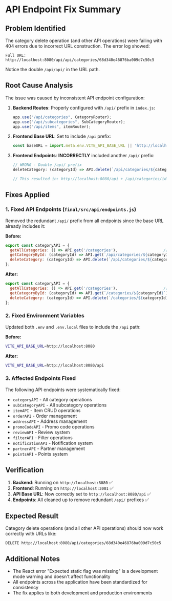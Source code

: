 # API Endpoint Fix Summary

## Problem Identified
The category delete operation (and other API operations) were failing with 404 errors due to incorrect URL construction. The error log showed:

```
Full URL: http://localhost:8080/api/api/categories/68d340e46876ba009d7c50c5
```

Notice the double `/api/api/` in the URL path.

## Root Cause Analysis
The issue was caused by inconsistent API endpoint configuration:

1. **Backend Routes**: Properly configured with `/api/` prefix in `index.js`:
   ```javascript
   app.use("/api/categories", CategoryRouter);
   app.use("/api/subcategories", SubCategoryRouter);
   app.use("/api/items", itemRouter);
   ```

2. **Frontend Base URL**: Set to include `/api` prefix:
   ```javascript
   const baseURL = import.meta.env.VITE_API_BASE_URL || 'http://localhost:8080/api';
   ```

3. **Frontend Endpoints**: **INCORRECTLY** included another `/api/` prefix:
   ```javascript
   // WRONG - Double /api/ prefix
   deleteCategory: (categoryId) => API.delete(`/api/categories/${categoryId}`)
   
   // This resulted in: http://localhost:8080/api + /api/categories/id = http://localhost:8080/api/api/categories/id
   ```

## Fixes Applied

### 1. Fixed API Endpoints (`final/src/api/endpoints.js`)
Removed the redundant `/api/` prefix from all endpoints since the base URL already includes it:

**Before:**
```javascript
export const categoryAPI = {
  getAllCategories: () => API.get('/categories'),                    // ✅ Correct
  getCategoryById: (categoryId) => API.get(`/api/categories/${categoryId}`),  // ❌ Wrong  
  deleteCategory: (categoryId) => API.delete(`/api/categories/${categoryId}`) // ❌ Wrong
};
```

**After:**
```javascript
export const categoryAPI = {
  getAllCategories: () => API.get('/categories'),                    // ✅ Correct
  getCategoryById: (categoryId) => API.get(`/categories/${categoryId}`),      // ✅ Fixed
  deleteCategory: (categoryId) => API.delete(`/categories/${categoryId}`)     // ✅ Fixed
};
```

### 2. Fixed Environment Variables
Updated both `.env` and `.env.local` files to include the `/api` path:

**Before:**
```bash
VITE_API_BASE_URL=http://localhost:8080
```

**After:**
```bash
VITE_API_BASE_URL=http://localhost:8080/api
```

### 3. Affected Endpoints Fixed
The following API endpoints were systematically fixed:
- `categoryAPI` - All category operations
- `subCategoryAPI` - All subcategory operations  
- `itemAPI` - Item CRUD operations
- `orderAPI` - Order management
- `addressAPI` - Address management
- `promoCodeAPI` - Promo code operations
- `reviewAPI` - Review system
- `filterAPI` - Filter operations
- `notificationAPI` - Notification system
- `partnerAPI` - Partner management
- `pointsAPI` - Points system

## Verification
1. **Backend**: Running on `http://localhost:8080` ✅
2. **Frontend**: Running on `http://localhost:3001` ✅
3. **API Base URL**: Now correctly set to `http://localhost:8080/api` ✅
4. **Endpoints**: All cleaned up to remove redundant `/api/` prefixes ✅

## Expected Result
Category delete operations (and all other API operations) should now work correctly with URLs like:
```
DELETE http://localhost:8080/api/categories/68d340e46876ba009d7c50c5
```

## Additional Notes
- The React error "Expected static flag was missing" is a development mode warning and doesn't affect functionality
- All endpoints across the application have been standardized for consistency
- The fix applies to both development and production environments
